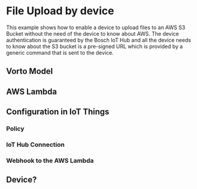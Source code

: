# File Upload by device
This example shows how to enable a device to upload files to an AWS S3 Bucket without the need of the device to know about AWS.
The device authentication is guaranteed by the Bosch IoT Hub and all the device needs to know about the S3 bucket is a pre-signed URL which is provided by a generic command that is sent to the device.

## Vorto Model

## AWS Lambda

## Configuration in IoT Things

### Policy

### IoT Hub Connection

### Webhook to the AWS Lambda

## Device?
